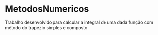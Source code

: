 # MetodosNumericos
Trabalho desenvolvido para calcular a integral de uma dada função com método do trapézio simples e composto
